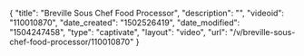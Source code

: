 {
    "title": "Breville Sous Chef Food Processor",
    "description": "",
    "videoid": "110010870",
    "date_created": "1502526419",
    "date_modified": "1504247458",
    "type": "captivate",
    "layout": "video",
    "url": "\/v\/breville-sous-chef-food-processor\/110010870"
}